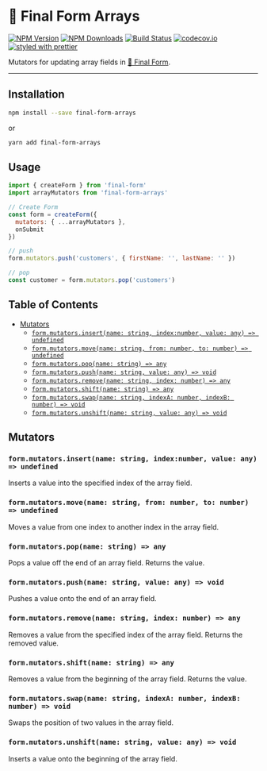 # 🏁 Final Form Arrays

[![NPM Version](https://img.shields.io/npm/v/final-form-arrays.svg?style=flat)](https://www.npmjs.com/package/final-form-arrays)
[![NPM Downloads](https://img.shields.io/npm/dm/final-form-arrays.svg?style=flat)](https://www.npmjs.com/package/final-form-arrays)
[![Build Status](https://travis-ci.org/final-form/final-form-arrays.svg?branch=master)](https://travis-ci.org/final-form/final-form-arrays)
[![codecov.io](https://codecov.io/gh/final-form/final-form-arrays/branch/master/graph/badge.svg)](https://codecov.io/gh/final-form/final-form-arrays)
[![styled with prettier](https://img.shields.io/badge/styled_with-prettier-ff69b4.svg)](https://github.com/prettier/prettier)

Mutators for updating array fields in
[🏁 Final Form](https://github.com/final-form/final-form).

---

## Installation

```bash
npm install --save final-form-arrays
```

or

```bash
yarn add final-form-arrays
```

## Usage

```js
import { createForm } from 'final-form'
import arrayMutators from 'final-form-arrays'

// Create Form
const form = createForm({
  mutators: { ...arrayMutators },
  onSubmit
})

// push
form.mutators.push('customers', { firstName: '', lastName: '' })

// pop
const customer = form.mutators.pop('customers')
```

## Table of Contents

<!-- START doctoc generated TOC please keep comment here to allow auto update -->

<!-- DON'T EDIT THIS SECTION, INSTEAD RE-RUN doctoc TO UPDATE -->

<!-- DON'T EDIT THIS SECTION, INSTEAD RE-RUN doctoc TO UPDATE -->

* [Mutators](#mutators)
  * [`form.mutators.insert(name: string, index:number, value: any) => undefined`](#formmutatorsinsertname-string-indexnumber-value-any--undefined)
  * [`form.mutators.move(name: string, from: number, to: number) => undefined`](#formmutatorsmovename-string-from-number-to-number--undefined)
  * [`form.mutators.pop(name: string) => any`](#formmutatorspopname-string--any)
  * [`form.mutators.push(name: string, value: any) => void`](#formmutatorspushname-string-value-any--void)
  * [`form.mutators.remove(name: string, index: number) => any`](#formmutatorsremovename-string-index-number--any)
  * [`form.mutators.shift(name: string) => any`](#formmutatorsshiftname-string--any)
  * [`form.mutators.swap(name: string, indexA: number, indexB: number) => void`](#formmutatorsswapname-string-indexa-number-indexb-number--void)
  * [`form.mutators.unshift(name: string, value: any) => void`](#formmutatorsunshiftname-string-value-any--void)

<!-- END doctoc generated TOC please keep comment here to allow auto update -->

## Mutators

### `form.mutators.insert(name: string, index:number, value: any) => undefined`

Inserts a value into the specified index of the array field.

### `form.mutators.move(name: string, from: number, to: number) => undefined`

Moves a value from one index to another index in the array field.

### `form.mutators.pop(name: string) => any`

Pops a value off the end of an array field. Returns the value.

### `form.mutators.push(name: string, value: any) => void`

Pushes a value onto the end of an array field.

### `form.mutators.remove(name: string, index: number) => any`

Removes a value from the specified index of the array field. Returns the removed
value.

### `form.mutators.shift(name: string) => any`

Removes a value from the beginning of the array field. Returns the value.

### `form.mutators.swap(name: string, indexA: number, indexB: number) => void`

Swaps the position of two values in the array field.

### `form.mutators.unshift(name: string, value: any) => void`

Inserts a value onto the beginning of the array field.
